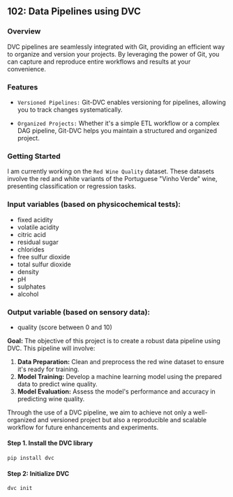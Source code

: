 ## 102: Data Pipelines using DVC

### Overview
DVC pipelines are seamlessly integrated with Git, providing an efficient way to organize and version your projects. By leveraging the power of Git, you can capture and reproduce entire workflows and results at your convenience.

### Features
- `Versioned Pipelines:` Git-DVC enables versioning for pipelines, allowing you to track changes systematically.

- `Organized Projects:` Whether it's a simple ETL workflow or a complex DAG pipeline, Git-DVC helps you maintain a structured and organized project.

### Getting Started
I am currently working on the `Red Wine Quality` dataset. These datasets involve the red and white variants of the Portuguese "Vinho Verde" wine, presenting classification or regression tasks.

### Input variables (based on physicochemical tests):
- fixed acidity
- volatile acidity
- citric acid
- residual sugar
- chlorides
- free sulfur dioxide
- total sulfur dioxide
- density
- pH
- sulphates
- alcohol

### Output variable (based on sensory data):
- quality (score between 0 and 10)

**Goal:** The objective of this project is to create a robust data pipeline using DVC. This pipeline will involve:
1. **Data Preparation:** Clean and preprocess the red wine dataset to ensure it's ready for training.
2. **Model Training:** Develop a machine learning model using the prepared data to predict wine quality.
3. **Model Evaluation:** Assess the model's performance and accuracy in predicting wine quality.

Through the use of a DVC pipeline, we aim to achieve not only a well-organized and versioned project but also a reproducible and scalable workflow for future enhancements and experiments.

#### Step 1. Install the DVC library
```
pip install dvc
```

#### Step 2: Initialize DVC
``` 
dvc init
```
